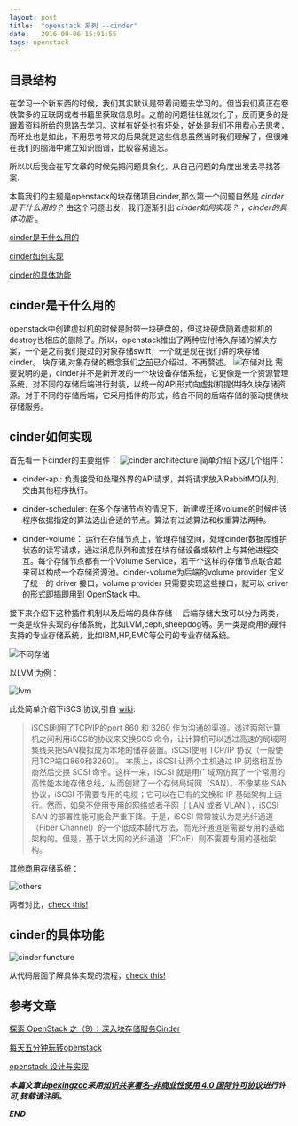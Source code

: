 ```yaml
---
layout: post
title:  "openstack 系列 --cinder"
date:   2016-09-06 15:01:55
tags: openstack
---
```



## 目录结构

在学习一个新东西的时候，我们其实默认是带着问题去学习的。但当我们真正在卷帙繁多的互联网或者书籍里获取信息时。之前的问题往往就淡化了，反而更多的是跟着资料所给的思路去学习。这样有好处也有坏处，好处是我们不用费心去思考，而坏处也是如此，不用思考带来的后果就是这些信息虽然当时我们理解了，但很难在我们的脑海中建立知识图谱，比较容易遗忘。

所以以后我会在写文章的时候先把问题具象化，从自己问题的角度出发去寻找答案.

本篇我们的主题是openstack的块存储项目cinder,那么第一个问题自然是 *cinder是干什么用的？* 由这个问题出发，我们逐渐引出 *cinder如何实现？* ，*cinder的具体功能* 。

[cinder是干什么用的 ](#A)

[cinder如何实现 ](#B)

[cinder的具体功能](#C)


<a name="A"></a>

## cinder是干什么用的

openstack中创建虚拟机的时候是附带一块硬盘的，但这块硬盘随着虚拟机的destroy也相应的删除了。所以，openstack推出了两种应付持久存储的解决方案，一个是之前我们提过的对象存储swift，一个就是现在我们讲的块存储cinder。
块存储,对象存储的概念我们[之前](http://zhangchenchen.github.io/2016/09/02/openstack-swift/)已介绍过，不再赘述。
![存储对比](https://raw.githubusercontent.com/zhangchenchen/zhangchenchen.github.io/hexo/images/20160907openstack-storage-compare.jpg)
需要说明的是，cinder并不是新开发的一个块设备存储系统，它更像是一个资源管理系统，对不同的存储后端进行封装，以统一的API形式向虚拟机提供持久块存储资源。对于不同的存储后端，它采用插件的形式，结合不同的后端存储的驱动提供块存储服务。

<a name="B"></a>

## cinder如何实现

首先看一下cinder的主要组件：
![cinder architecture](https://raw.githubusercontent.com/zhangchenchen/zhangchenchen.github.io/hexo/images/20160907-openstack-cinder-part.jpg)
简单介绍下这几个组件：
 
 - cinder-api: 负责接受和处理外界的API请求，并将请求放入RabbitMQ队列，交由其他程序执行。
 
 - cinder-scheduler: 在多个存储节点的情况下，新建或迁移volume的时候由该程序依据指定的算法选出合适的节点。算法有过滤算法和权重算法两种。
 
 - cinder-volume： 运行在存储节点上，管理存储空间，处理cinder数据库维护状态的读写请求，通过消息队列和直接在块存储设备或软件上与其他进程交互。每个存储节点都有一个Volume Service，若干个这样的存储节点联合起来可以构成一个存储资源池。cinder-volume为后端的volume provider 定义了统一的 driver 接口，volume provider 只需要实现这些接口，就可以 driver 的形式即插即用到 OpenStack 中。

接下来介绍下这种插件机制以及后端的具体存储：
后端存储大致可以分为两类，一类是软件实现的存储系统，比如LVM,ceph,sheepdog等。另一类是商用的硬件支持的专业存储系统，比如IBM,HP,EMC等公司的专业存储系统。

![不同存储](https://raw.githubusercontent.com/zhangchenchen/zhangchenchen.github.io/hexo/images/20160907openstack-cinder-storage.jpg)

以LVM 为例：

![lvm](https://raw.githubusercontent.com/zhangchenchen/zhangchenchen.github.io/hexo/images/20160907-cinder-lvm.jpg)

此处简单介绍下iSCSI协议,引自 [wiki](https://zh.wikipedia.org/wiki/ISCSI):

 > iSCSI利用了TCP/IP的port 860 和 3260 作为沟通的渠道。透过两部计算机之间利用iSCSI的协议来交换SCSI命令，让计算机可以透过高速的局域网集线来把SAN模拟成为本地的储存装置。iSCSI使用 TCP/IP 协议（一般使用TCP端口860和3260）。 本质上，iSCSI 让两个主机通过 IP 网络相互协商然后交换 SCSI 命令。这样一来，iSCSI 就是用广域网仿真了一个常用的高性能本地存储总线，从而创建了一个存储局域网（SAN）。不像某些 SAN 协议，iSCSI 不需要专用的电缆；它可以在已有的交换和 IP 基础架构上运行。然而，如果不使用专用的网络或者子网（ LAN 或者 VLAN ），iSCSI SAN 的部署性能可能会严重下降。于是，iSCSI 常常被认为是光纤通道（Fiber Channel）的一个低成本替代方法，而光纤通道是需要专用的基础架构的。但是，基于以太网的光纤通道（FCoE）则不需要专用的基础架构。



其他商用存储系统：

![others](https://raw.githubusercontent.com/zhangchenchen/zhangchenchen.github.io/hexo/images/20160907-cinder-other%20-storage.jpg)

两者对比，[check this!](chrome-extension://ikhdkkncnoglghljlkmcimlnlhkeamad/pdf-viewer/web/viewer.html?file=https%3A%2F%2Fevents.linuxfoundation.org%2Fsites%2Fevents%2Ffiles%2Fslides%2FCloudOpenJapan2014-Kimura_0.pdf)


<a name="C"></a>

## cinder的具体功能

![cinder functure](https://raw.githubusercontent.com/zhangchenchen/zhangchenchen.github.io/hexo/images/20160907-cinder-functure.jpg)

从代码层面了解具体实现的流程，[check this!](https://www.ibm.com/developerworks/community/blogs/132cfa78-44b0-4376-85d0-d3096cd30d3f/entry/Create_Volume_%E6%93%8D%E4%BD%9C_Part_III_%E6%AF%8F%E5%A4%A95%E5%88%86%E9%92%9F%E7%8E%A9%E8%BD%AC_OpenStack_52?lang=en)





## 参考文章

[探索 OpenStack 之（9）：深入块存储服务Cinder ](http://www.cnblogs.com/sammyliu/p/4219974.html)

[每天五分钟玩转openstack ](https://www.ibm.com/developerworks/community/blogs/132cfa78-44b0-4376-85d0-d3096cd30d3f/entry/%E7%90%86%E8%A7%A3_Cinder_%E6%9E%B6%E6%9E%84_%E6%AF%8F%E5%A4%A95%E5%88%86%E9%92%9F%E7%8E%A9%E8%BD%AC_OpenStack_45?lang=en)

[openstack 设计与实现](https://book.douban.com/subject/26374647/)

***本篇文章由[pekingzcc](https://zhangchenchen.github.io/)采用[知识共享署名-非商业性使用 4.0 国际许可协议](https://creativecommons.org/licenses/by-nc-sa/4.0/)进行许可,转载请注明。***


 ***END***

